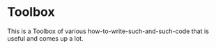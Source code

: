 # Toolbox

This is a Toolbox of various how-to-write-such-and-such-code that is useful and comes up a lot.